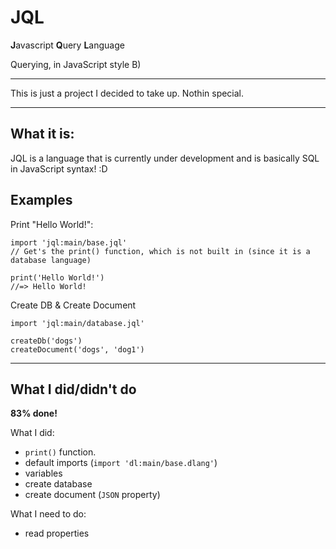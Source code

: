 # JQL

**J**avascript **Q**uery **L**anguage

Querying, in JavaScript style B)

---------------------------------------

This is just a project I decided to take up. Nothin special.

---------------------------------------

## What it is:
JQL is a language that is currently under development and is basically SQL in JavaScript syntax! :D

## Examples

Print "Hello World!":

```
import 'jql:main/base.jql'
// Get's the print() function, which is not built in (since it is a database language)

print('Hello World!')
//=> Hello World!
```

Create DB & Create Document
```
import 'jql:main/database.jql'

createDb('dogs')
createDocument('dogs', 'dog1')
```

---------------------------------------

## What I did/didn't do

**83% done!**

What I did:
- `print()` function.
- default imports (`import 'dl:main/base.dlang'`)
- variables
- create database
- create document (`JSON` property)

What I need to do:
- read properties